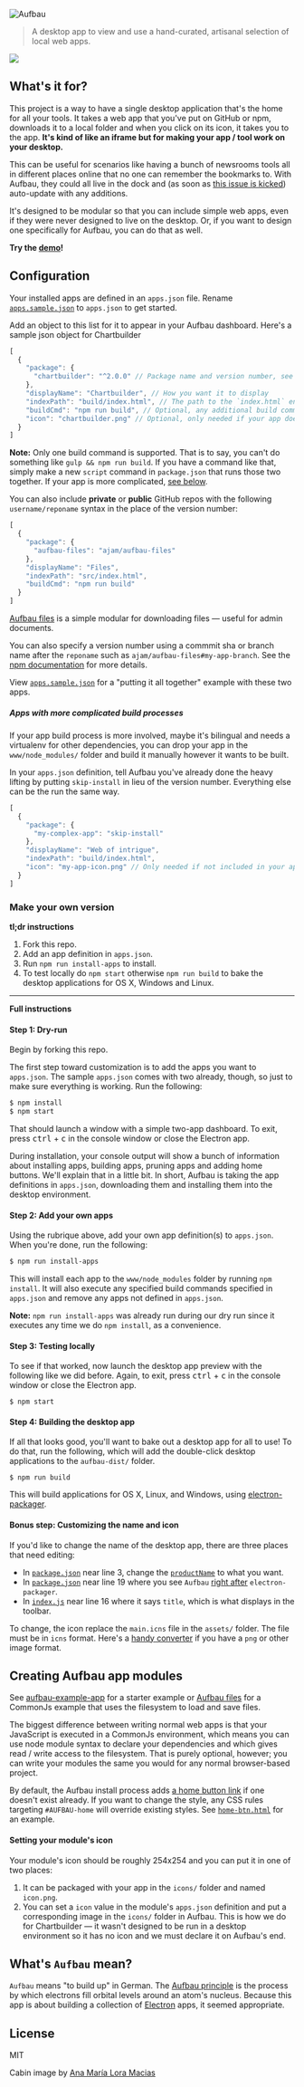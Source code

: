 ![Aufbau](assets/banner.png)

> A desktop app to view and use a hand-curated, artisanal selection of local web apps.

![](assets/aufbau.gif)

## What's it for?

This project is a way to have a single desktop application that's the home for all your tools. It takes a web app that you've put on GitHub or npm, downloads it to a local folder and when you click on its icon, it takes you to the app. **It's kind of like an iframe but for making your app / tool work on your desktop.**

This can be useful for scenarios like having a bunch of newsrooms tools all in different places online that no one can remember the bookmarks to. With Aufbau, they could all live in the dock and (as soon as [this issue is kicked](https://github.com/ajam/aufbau/issues/3)) auto-update with any additions. 

It's designed to be modular so that you can include simple web apps, even if they were never designed to live on the desktop. Or, if you want to design one specifically for Aufbau, you can do that as well. 

**Try the [demo](https://github.com/ajam/aufbau/releases)!**

## Configuration

Your installed apps are defined in an `apps.json` file. Rename [`apps.sample.json`](apps.sample.json) to `apps.json` to get started. 

Add an object to this list for it to appear in your Aufbau dashboard. Here's a sample json object for Chartbuilder

````js
[
  {
    "package": {
      "chartbuilder": "^2.0.0" // Package name and version number, see below for projects that aren't on npm
    },
    "displayName": "Chartbuilder", // How you want it to display
    "indexPath": "build/index.html", // The path to the `index.html` entry point for your app
    "buildCmd": "npm run build", // Optional, any additional build command 
    "icon": "chartbuilder.png" // Optional, only needed if your app doesn't have its own icon in `icons/icon.png`. The icon specified here live in the aufbauf `icons/` folder.
  }
]
````

**Note:** Only one build command is supported. That is to say, you can't do something like `gulp && npm run build`. If you have a command like that, simply make a new `script` command in `package.json` that runs those two together. If your app is more complicated, [see below](#apps-with-more-complicated-build-processes).

You can also include **private** or **public** GitHub repos with the following `username/reponame` syntax in the place of the version number:

````js
[
  {
    "package": {
      "aufbau-files": "ajam/aufbau-files"
    },
    "displayName": "Files",
    "indexPath": "src/index.html",
    "buildCmd": "npm run build"
  }
]
````

[Aufbau files](https://github.com/ajam/aufbau-files) is a simple modular for downloading files — useful for admin documents.

You can also specify a version number using a commmit sha or branch name after the `reponame` such as `ajam/aufbau-files#my-app-branch`. See the [npm documentation](https://docs.npmjs.com/files/package.json#git-urls-as-dependencies) for more details.

View [`apps.sample.json`](apps.sample.json) for a "putting it all together" example with these two apps.

##### Apps with more complicated build processes

If your app build process is more involved, maybe it's bilingual and needs a virtualenv for other dependencies, you can drop your app in the `www/node_modules/` folder and build it manually however it wants to be built. 

In your `apps.json` definition, tell Aufbau you've already done the heavy lifting by putting `skip-install` in lieu of the version number. Everything else can be the run the same way.

````js
[
  {
    "package": {
      "my-complex-app": "skip-install"
    },
    "displayName": "Web of intrigue",
    "indexPath": "build/index.html",
    "icon": "my-app-icon.png" // Only needed if not included in your app.
  }
]
````

### Make your own version

**tl;dr instructions**

1. Fork this repo.
2. Add an app definition in `apps.json`.
3. Run `npm run install-apps` to install.
4. To test locally do `npm start` otherwise `npm run build` to bake the desktop applications for OS X, Windows and Linux.

***

**Full instructions**

#### Step 1: Dry-run

Begin by forking this repo.

The first step toward customization is to add the apps you want to `apps.json`. The sample `apps.json` comes with two already, though, so just to make sure everything is working. Run the following:

```bash
$ npm install
$ npm start
```

That should launch a window with a simple two-app dashboard. To exit, press <kbd>ctrl</kbd> + <kbd>c</kbd> in the console window or close the Electron app.

During installation, your console output will show a bunch of information about installing apps, building apps, pruning apps and adding home buttons. We'll explain that in a little bit. In short, Aufbau is taking the app definitions in `apps.json`, downloading them and installing them into the desktop environment.

#### Step 2: Add your own apps

Using the rubrique above, add your own app definition(s) to `apps.json`. When you're done, run the following:

````bash
$ npm run install-apps
````

This will install each app to the `www/node_modules` folder by running `npm install`. It will also execute any specified build commands specified in `apps.json` and remove any apps not defined in `apps.json`.

**Note:** `npm run install-apps` was already run during our dry run since it executes any time we do `npm install`, as a convenience.

#### Step 3: Testing locally

To see if that worked, now launch the desktop app preview with the following like we did before. Again, to exit, press <kbd>ctrl</kbd> + <kbd>c</kbd> in the console window or close the Electron app.

````
$ npm start
````

#### Step 4: Building the desktop app

If all that looks good, you'll want to bake out a desktop app for all to use! To do that, run the following, which will add the double-click desktop applications to the `aufbau-dist/` folder.

```
$ npm run build
```

This will build applications for OS X, Linux, and Windows, using [electron-packager](https://github.com/maxogden/electron-packager). 

#### Bonus step: Customizing the name and icon

If you'd like to change the name of the desktop app, there are three places that need editing: 

* In [`package.json`](package.json) near line 3, change the [`productName`](/package.json#L3) to what you want.
* In [`package.json`](package.json) near line 19 where you see `Aufbau` [right after](package.json#L19) `electron-packager`.
* In [`index.js`](index.js#L16) near line 16 where it says `title`, which is what displays in the toolbar.

To change, the icon replace the `main.icns` file in the `assets/` folder. The file must be in `icns` format. Here's a [handy converter](https://iconverticons.com/online/) if you have a `png` or other image format.

## Creating Aufbau app modules

See [aufbau-example-app](https://github.com/ajam/aufbau-example-app) for a starter example or [Aufbau files](http://github.com/ajam/aufbau-files) for a CommonJs example that uses the filesystem to load and save files. 

The biggest difference between writing normal web apps is that your JavaScript is executed in a CommonJs environment, which means you can use node module syntax to declare your dependencies and which gives read / write access to the filesystem. That is purely optional, however; you can write your modules the same you would for any normal browser-based project.

By default, the Aufbau install process adds [a home button link](/home-button.html) if one doesn't exist already. If you want to change the style, any CSS rules targeting `#AUFBAU-home` will override existing styles. See [`home-btn.html`](home-btn.html) for an example.

#### Setting your module's icon

Your module's icon should be roughly 254x254 and you can put it in one of two places:

1. It can be packaged with your app in the `icons/` folder and named `icon.png`.
2. You can set a `icon` value in the module's `apps.json` definition and put a corresponding image in the `icons/` folder in Aufbau. This is how we do for Chartbuilder — it wasn't designed to be run in a desktop environment so it has no icon and we must declare it on Aufbau's end.

## What's `Aufbau` mean?

`Aufbau` means "to build up" in German. The [Aufbau principle](https://en.wikipedia.org/wiki/Aufbau_principle) is the process by which electrons fill orbital levels around an atom's nucleus. Because this app is about building a collection of [Electron](http://github.com/atom/electron) apps, it seemed appropriate.

## License

MIT

Cabin image by [Ana María Lora Macias](https://thenounproject.com/search/?q=log%20cabin&i=13415)
